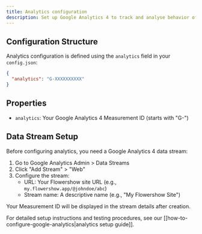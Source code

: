 ```yaml
---
title: Analytics configuration
description: Set up Google Analytics 4 to track and analyse behavior of your site's visitors.
---
```


## Configuration Structure

Analytics configuration is defined using the `analytics` field in your `config.json`:

```json
{
  "analytics": "G-XXXXXXXXXX"
}
```

## Properties

- `analytics`: Your Google Analytics 4 Measurement ID (starts with "G-")

## Data Stream Setup

Before configuring analytics, you need a Google Analytics 4 data stream:

1. Go to Google Analytics Admin > Data Streams
2. Click "Add Stream" > "Web"
3. Configure the stream:
   - URL: Your Flowershow site URL (e.g., `my.flowershow.app/@johndoe/abc`)
   - Stream name: A descriptive name (e.g., "My Flowershow Site")

Your Measurement ID will be displayed in the stream details after creation.

For detailed setup instructions and testing procedures, see our [[how-to-configure-google-analytics|analytics setup guide]].